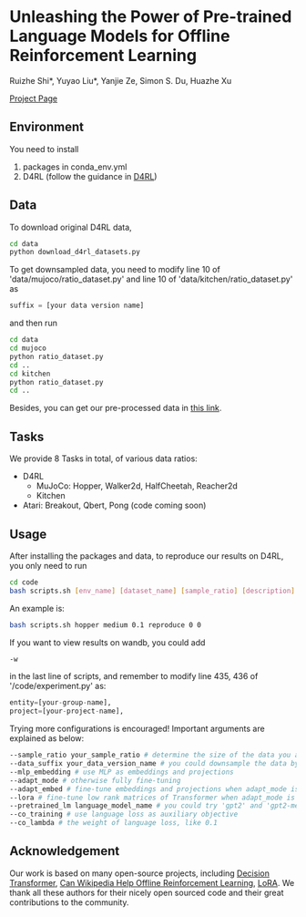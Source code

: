 # Unleashing the Power of Pre-trained Language Models for Offline Reinforcement Learning

Ruizhe Shi*, Yuyao Liu*, Yanjie Ze, Simon S. Du, Huazhe Xu

[Project Page](https://lamo2023.github.io)

## Environment
You need to install 

1. packages in conda_env.yml 
2. D4RL (follow the guidance in [D4RL](https://github.com/Farama-Foundation/D4RL))

## Data
To download original D4RL data, 
```bash
cd data
python download_d4rl_datasets.py
```

To get downsampled data, you need to modify line 10 of 'data/mujoco/ratio_dataset.py' and line 10 of 'data/kitchen/ratio_dataset.py' as 
```python
suffix = [your data version name]
```
and then run
```bash
cd data
cd mujoco
python ratio_dataset.py
cd ..
cd kitchen
python ratio_dataset.py
cd ..
```

Besides, you can get our pre-processed data in [this link](https://drive.google.com/drive/folders/1c3htmB0bCixakM12EmDG4Qr3nMihrj6t?usp=sharing).

## Tasks
We provide 8 Tasks in total, of various data ratios:

- D4RL
  - MuJoCo: Hopper, Walker2d, HalfCheetah, Reacher2d
  - Kitchen
- Atari: Breakout, Qbert, Pong (code coming soon)

## Usage

After installing the packages and data, to reproduce our results on D4RL, you only need to run
```bash
cd code
bash scripts.sh [env_name] [dataset_name] [sample_ratio] [description] [seed] [gpu]
```

An example is:
```bash
bash scripts.sh hopper medium 0.1 reproduce 0 0
```

If you want to view results on wandb, you could add
```bash
-w
```
in the last line of scripts, and remember to modify line 435, 436 of '/code/experiment.py' as:

```python
entity=[your-group-name],
project=[your-project-name],
```

Trying more configurations is encouraged! Important arguments are explained as below:

```bash
--sample_ratio your_sample_ratio # determine the size of the data you are training on, like 0.1
--data_suffix your_data_version_name # you could downsample the data by yourself, default is "d1"
--mlp_embedding # use MLP as embeddings and projections
--adapt_mode # otherwise fully fine-tuning
--adapt_embed # fine-tune embeddings and projections when adapt_mode is ON
--lora # fine-tune low rank matrices of Transformer when adapt_mode is ON
--pretrained_lm language_model_name # you could try 'gpt2' and 'gpt2-medium'
--co_training # use language loss as auxiliary objective
--co_lambda # the weight of language loss, like 0.1
```

## Acknowledgement
Our work is based on many open-source projects, including [Decision Transformer](https://github.com/kzl/decision-transformer), [Can Wikipedia Help Offline Reinforcement Learning](https://github.com/machelreid/can-wikipedia-help-offline-rl), [LoRA](https://github.com/microsoft/LoRA). We thank all these authors for their nicely open sourced code and their great contributions to the community.
